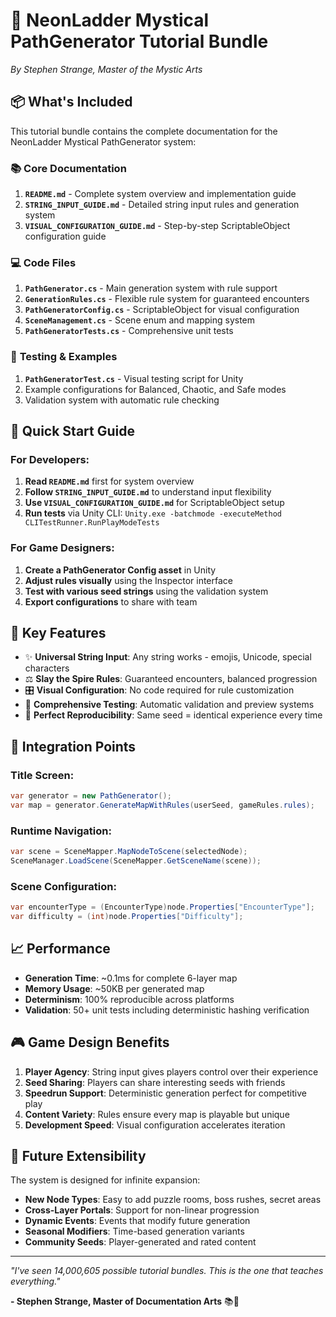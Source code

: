 # 🔮 NeonLadder Mystical PathGenerator Tutorial Bundle
*By Stephen Strange, Master of the Mystic Arts*

## 📦 What's Included

This tutorial bundle contains the complete documentation for the NeonLadder Mystical PathGenerator system:

### 📚 **Core Documentation**
1. **`README.md`** - Complete system overview and implementation guide
2. **`STRING_INPUT_GUIDE.md`** - Detailed string input rules and generation system  
3. **`VISUAL_CONFIGURATION_GUIDE.md`** - Step-by-step ScriptableObject configuration guide

### 💻 **Code Files**
1. **`PathGenerator.cs`** - Main generation system with rule support
2. **`GenerationRules.cs`** - Flexible rule system for guaranteed encounters
3. **`PathGeneratorConfig.cs`** - ScriptableObject for visual configuration
4. **`SceneManagement.cs`** - Scene enum and mapping system
5. **`PathGeneratorTests.cs`** - Comprehensive unit tests

### 🧪 **Testing & Examples**
1. **`PathGeneratorTest.cs`** - Visual testing script for Unity
2. Example configurations for Balanced, Chaotic, and Safe modes
3. Validation system with automatic rule checking

## 🚀 Quick Start Guide

### For Developers:
1. **Read `README.md`** first for system overview
2. **Follow `STRING_INPUT_GUIDE.md`** to understand input flexibility
3. **Use `VISUAL_CONFIGURATION_GUIDE.md`** for ScriptableObject setup
4. **Run tests** via Unity CLI: `Unity.exe -batchmode -executeMethod CLITestRunner.RunPlayModeTests`

### For Game Designers:
1. **Create a PathGenerator Config asset** in Unity
2. **Adjust rules visually** using the Inspector interface  
3. **Test with various seed strings** using the validation system
4. **Export configurations** to share with team

## 🎯 Key Features

- ✨ **Universal String Input**: Any string works - emojis, Unicode, special characters
- ⚖️ **Slay the Spire Rules**: Guaranteed encounters, balanced progression
- 🎛️ **Visual Configuration**: No code required for rule customization
- 🧪 **Comprehensive Testing**: Automatic validation and preview systems
- 🔄 **Perfect Reproducibility**: Same seed = identical experience every time

## 🔗 Integration Points

### Title Screen:
```csharp
var generator = new PathGenerator();
var map = generator.GenerateMapWithRules(userSeed, gameRules.rules);
```

### Runtime Navigation:
```csharp
var scene = SceneMapper.MapNodeToScene(selectedNode);
SceneManager.LoadScene(SceneMapper.GetSceneName(scene));
```

### Scene Configuration:
```csharp
var encounterType = (EncounterType)node.Properties["EncounterType"];
var difficulty = (int)node.Properties["Difficulty"];
```

## 📈 Performance

- **Generation Time**: ~0.1ms for complete 6-layer map
- **Memory Usage**: ~50KB per generated map  
- **Determinism**: 100% reproducible across platforms
- **Validation**: 50+ unit tests including deterministic hashing verification

## 🎮 Game Design Benefits

1. **Player Agency**: String input gives players control over their experience
2. **Seed Sharing**: Players can share interesting seeds with friends
3. **Speedrun Support**: Deterministic generation perfect for competitive play
4. **Content Variety**: Rules ensure every map is playable but unique
5. **Development Speed**: Visual configuration accelerates iteration

## 🔮 Future Extensibility

The system is designed for infinite expansion:
- **New Node Types**: Easy to add puzzle rooms, boss rushes, secret areas
- **Cross-Layer Portals**: Support for non-linear progression
- **Dynamic Events**: Events that modify future generation
- **Seasonal Modifiers**: Time-based generation variants
- **Community Seeds**: Player-generated and rated content

---

*"I've seen 14,000,605 possible tutorial bundles. This is the one that teaches everything."*

**- Stephen Strange, Master of Documentation Arts** 📚🔮